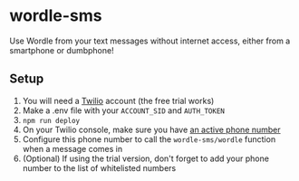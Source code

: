 # wordle-sms
Use Wordle from your text messages without internet access, either from a smartphone or dumbphone!

## Setup
1. You will need a [Twilio](https://www.twilio.com/en-us) account (the free trial works)
2. Make a .env file with your `ACCOUNT_SID` and `AUTH_TOKEN`
3. `npm run deploy`
4. On your Twilio console, make sure you have [an active phone number](https://console.twilio.com/us1/develop/phone-numbers/manage/incoming)
5. Configure this phone number to call the `wordle-sms/wordle` function when a message comes in
6. (Optional) If using the trial version, don't forget to add your phone number to the list of whitelisted numbers
